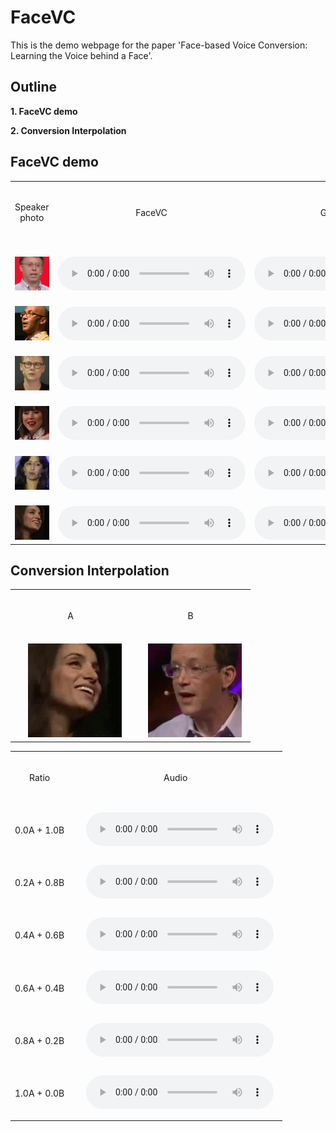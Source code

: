 # FaceVC

This is the demo webpage for the paper 'Face-based Voice Conversion: Learning the Voice behind a Face'.


## Outline

**1. FaceVC demo**

**2. Conversion Interpolation**


## FaceVC demo

<table border="0" cellpadding="0" cellspacing="0" style="width: 100%;">
<tbody>
    <tr>
        <td ALIGN=CENTER valign=CENTER>　<p>Speaker photo</p>　</td>
        <td ALIGN=CENTER valign=CENTER>　<p>FaceVC</p>　</td>
        <td ALIGN=CENTER valign=CENTER>　<p>Ground Truth</p>　</td>
    </tr>
    <tr>
        <td ALIGN=CENTER>　<img alt="" src="img/male/06M8qY7Q74Y_00015.jpg" width="150"/>　</td>
        <td ALIGN=CENTER VALIGN=CENTER>　<audio
            controls
            src="Gwarp_fixG_MSE_tune1/p333_027.npyx06M8qY7Q74Y-00001.npy.wav">
                Your browser does not support the
                <code>audio</code> element.
        </audio>　</td>
        <td ALIGN=CENTER VALIGN=CENTER>　<audio
            controls
            src="GT/06M8qY7Q74Y-00001.wav">
                Your browser does not support the
                <code>audio</code> element.
        </audio>　</td>
    </tr>
    <tr>
        <td ALIGN=CENTER>　<img alt="" src="img/male/05jJodDVJRQ_00032.jpg" width="150"/>　</td>
        <td ALIGN=CENTER VALIGN=CENTER>　<audio
            controls
            src="Gwarp_fixG_MSE_tune1/p333_027.npyx05jJodDVJRQ-00002.npy.wav">
                Your browser does not support the
                <code>audio</code> element.
        </audio>　</td>
        <td ALIGN=CENTER VALIGN=CENTER>　<audio
            controls
            src="GT/05jJodDVJRQ-00002.wav">
                Your browser does not support the
                <code>audio</code> element.
        </audio>　</td>
    </tr>
    <tr>
        <td ALIGN=CENTER>　<img alt="" src="img/male/MHN1gqrXMUM_00007.jpg" width="150"/>　</td>
        <td ALIGN=CENTER VALIGN=CENTER>　<audio
            controls
            src="Gwarp_fixG_MSE_tune1/p333_027.npyxMHN1gqrXMUM-00024.npy.wav">
                Your browser does not support the
                <code>audio</code> element.
        </audio>　</td>
        <td ALIGN=CENTER VALIGN=CENTER>　<audio
            controls
            src="GT/MHN1gqrXMUM-00001.wav">
                Your browser does not support the
                <code>audio</code> element.
        </audio>　</td>
    </tr>
    <tr>
        <td ALIGN=CENTER>　<img alt="" src="img/female/0wpCZxiAQzw_00037.jpg" width="150"/>　</td>
        <td ALIGN=CENTER VALIGN=CENTER>　<audio
            controls
            src="Gwarp_fixG_MSE_tune1/p333_027.npyx0wpCZxiAQzw-00001.npy.wav">
                Your browser does not support the
                <code>audio</code> element.
        </audio>　</td>
        <td ALIGN=CENTER VALIGN=CENTER>　<audio
            controls
            src="GT/0wpCZxiAQzw-00001.wav">
                Your browser does not support the
                <code>audio</code> element.
        </audio>　</td>
    </tr>
    <tr>
        <td ALIGN=CENTER>　<img alt="" src="img/female/0akiEFwtkyA_00004.jpg" width="150"/>　</td>
        <td ALIGN=CENTER VALIGN=CENTER>　<audio
            controls
            src="Gwarp_fixG_MSE_tune1/p333_027.npyx0akiEFwtkyA-00001.npy.wav">
                Your browser does not support the
                <code>audio</code> element.
        </audio>　</td>
        <td ALIGN=CENTER VALIGN=CENTER>　<audio
            controls
            src="GT/0akiEFwtkyA-00001.wav">
                Your browser does not support the
                <code>audio</code> element.
        </audio>　</td>
    </tr>
    <tr>
        <td ALIGN=CENTER>　<img alt="" src="img/female/0SW0HFy9Et4_00011.jpg" width="150"/>　</td>
        <td ALIGN=CENTER VALIGN=CENTER>　<audio
            controls
            src="Gwarp_fixG_MSE_tune1/p333_027.npyx0SW0HFy9Et4-00001.npy.wav">
                Your browser does not support the
                <code>audio</code> element.
        </audio>　</td>
        <td ALIGN=CENTER VALIGN=CENTER>　<audio
            controls
            src="GT/0SW0HFy9Et4-00001.wav">
                Your browser does not support the
                <code>audio</code> element.
        </audio>　</td>
    </tr>
</tbody></table>


## Conversion Interpolation
<table border="0" cellpadding="0" cellspacing="0" style="width: 100%;">
<tbody>
    <tr>
        <td ALIGN=CENTER>　<p>A</p>　</td>
        <td ALIGN=CENTER>　<p>B</p>　</td>
    </tr>
    <tr>
        <td ALIGN=CENTER>　<img alt="" src="img/female/0SW0HFy9Et4_00011.jpg"  width="150"/>　</td>
        <td ALIGN=CENTER>　<img alt="" src="img/male/08ZWROqoTZo_00026.jpg"  width="150"/>　</td>
    </tr>
</tbody></table>



<table border="0" cellpadding="0" cellspacing="0" style="width: 100%;">
<tbody>
    <tr>
        <td ALIGN=CENTER>　<p>Ratio</p>　</td>
        <td ALIGN=CENTER>　<p>Audio</p>　</td>
    </tr>
    <tr>
        <td ALIGN=CENTER>　<p>0.0A + 1.0B</p>　</td>
        <td ALIGN=CENTER>　<audio
            controls
            src="Gwarp_fixG_MSE_tune1_inter/p237_086.npyx0SW0HFy9Et4-00002.npy_08ZWROqoTZo-00005.npy_1.0.wav">
                Your browser does not support the
                <code>audio</code> element.
        </audio>　</td>
    <tr>
        <td ALIGN=CENTER>　<p>0.2A + 0.8B</p>　</td>
        <td ALIGN=CENTER>　<audio
            controls
            src="Gwarp_fixG_MSE_tune1_inter/p237_086.npyx0SW0HFy9Et4-00002.npy_08ZWROqoTZo-00005.npy_0.8.wav">
                Your browser does not support the
                <code>audio</code> element.
        </audio>　</td>
    </tr>
    <tr>
        <td ALIGN=CENTER>　<p>0.4A + 0.6B</p>　</td>
        <td ALIGN=CENTER>　<audio
            controls
            src="Gwarp_fixG_MSE_tune1_inter/p237_086.npyx0SW0HFy9Et4-00002.npy_08ZWROqoTZo-00005.npy_0.6.wav">
                Your browser does not support the
                <code>audio</code> element.
        </audio>　</td>
    </tr>
    <tr>
        <td ALIGN=CENTER>　<p>0.6A + 0.4B</p>　</td>
        <td ALIGN=CENTER>　<audio
            controls
            src="Gwarp_fixG_MSE_tune1_inter/p237_086.npyx0SW0HFy9Et4-00002.npy_08ZWROqoTZo-00005.npy_0.4.wav">
                Your browser does not support the
                <code>audio</code> element.
        </audio>　</td>
    </tr>
    <tr>
        <td ALIGN=CENTER>　<p>0.8A + 0.2B</p>　</td>
        <td ALIGN=CENTER>　<audio
            controls
            src="Gwarp_fixG_MSE_tune1_inter/p237_086.npyx0SW0HFy9Et4-00002.npy_08ZWROqoTZo-00005.npy_0.2.wav">
                Your browser does not support the
                <code>audio</code> element.
        </audio>　</td>
    </tr>
    <tr>
        <td ALIGN=CENTER>　<p>1.0A + 0.0B</p>　</td>
        <td ALIGN=CENTER>　<audio
            controls
            src="Gwarp_fixG_MSE_tune1_inter/p237_086.npyx0SW0HFy9Et4-00002.npy_08ZWROqoTZo-00005.npy_0.0.wav">
                Your browser does not support the
                <code>audio</code> element.
        </audio>　</td>
    </tr>
